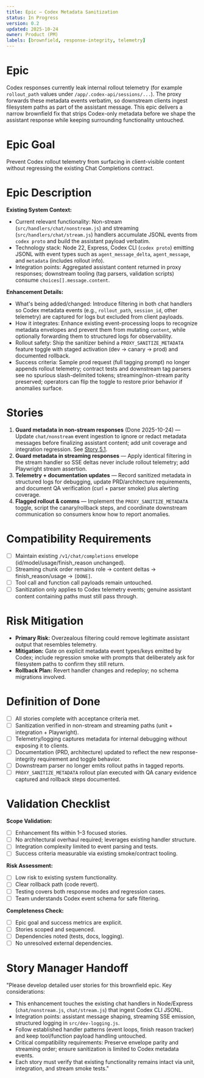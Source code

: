 ```yaml
---
title: Epic — Codex Metadata Sanitization
status: In Progress
version: 0.2
updated: 2025-10-24
owner: Product (PM)
labels: [brownfield, response-integrity, telemetry]
---
```


# Epic

Codex responses currently leak internal rollout telemetry (for example `rollout_path` values under `/app/.codex-api/sessions/...`). The proxy forwards these metadata events verbatim, so downstream clients ingest filesystem paths as part of the assistant message. This epic delivers a narrow brownfield fix that strips Codex-only metadata before we shape the assistant response while keeping surrounding functionality untouched.

# Epic Goal

Prevent Codex rollout telemetry from surfacing in client-visible content without regressing the existing Chat Completions contract.

# Epic Description

**Existing System Context:**

- Current relevant functionality: Non-stream (`src/handlers/chat/nonstream.js`) and streaming (`src/handlers/chat/stream.js`) handlers accumulate JSONL events from `codex proto` and build the assistant payload verbatim.
- Technology stack: Node 22, Express, Codex CLI (`codex proto`) emitting JSONL with event types such as `agent_message_delta`, `agent_message`, and `metadata` (includes rollout info).
- Integration points: Aggregated assistant content returned in proxy responses; downstream tooling (tag parsers, validation scripts) consume `choices[].message.content`.

**Enhancement Details:**

- What's being added/changed: Introduce filtering in both chat handlers so Codex metadata events (e.g., `rollout_path`, `session_id`, other telemetry) are captured for logs but excluded from client payloads.
- How it integrates: Enhance existing event-processing loops to recognize metadata envelopes and prevent them from mutating `content`, while optionally forwarding them to structured logs for observability.
- Rollout safety: Ship the sanitizer behind a `PROXY_SANITIZE_METADATA` feature toggle with staged activation (dev → canary → prod) and documented rollback.
- Success criteria: Sample prod request (full tagging prompt) no longer appends rollout telemetry; contract tests and downstream tag parsers see no spurious slash-delimited tokens; streaming/non-stream parity preserved; operators can flip the toggle to restore prior behavior if anomalies surface.

# Stories

1. **Guard metadata in non-stream responses** (Done 2025-10-24) — Update `chat/nonstream` event ingestion to ignore or redact metadata messages before finalizing assistant content; add unit coverage and integration regression. See [Story 5.1](./5.1.nonstream-metadata-sanitizer.md).
2. **Guard metadata in streaming responses** — Apply identical filtering in the stream handler so SSE deltas never include rollout telemetry; add Playwright stream assertion.
3. **Telemetry + documentation updates** — Record sanitized metadata in structured logs for debugging, update PRD/architecture requirements, and document QA verification (curl + parser smoke) plus alerting coverage.
4. **Flagged rollout & comms** — Implement the `PROXY_SANITIZE_METADATA` toggle, script the canary/rollback steps, and coordinate downstream communication so consumers know how to report anomalies.

# Compatibility Requirements

- [ ] Maintain existing `/v1/chat/completions` envelope (id/model/usage/finish_reason unchanged).
- [ ] Streaming chunk order remains role → content deltas → finish_reason/usage → `[DONE]`.
- [ ] Tool call and function call payloads remain untouched.
- [ ] Sanitization only applies to Codex telemetry events; genuine assistant content containing paths must still pass through.

# Risk Mitigation

- **Primary Risk:** Overzealous filtering could remove legitimate assistant output that resembles telemetry.
- **Mitigation:** Gate on explicit metadata event types/keys emitted by Codex; include regression smoke with prompts that deliberately ask for filesystem paths to confirm they still return.
- **Rollback Plan:** Revert handler changes and redeploy; no schema migrations involved.

# Definition of Done

- [ ] All stories complete with acceptance criteria met.
- [ ] Sanitization verified in non-stream and streaming paths (unit + integration + Playwright).
- [ ] Telemetry/logging captures metadata for internal debugging without exposing it to clients.
- [ ] Documentation (PRD, architecture) updated to reflect the new response-integrity requirement and toggle behavior.
- [ ] Downstream parser no longer emits rollout paths in tagged reports.
- [ ] `PROXY_SANITIZE_METADATA` rollout plan executed with QA canary evidence captured and rollback steps documented.

# Validation Checklist

**Scope Validation:**

- [ ] Enhancement fits within 1–3 focused stories.
- [ ] No architectural overhaul required; leverages existing handler structure.
- [ ] Integration complexity limited to event parsing and tests.
- [ ] Success criteria measurable via existing smoke/contract tooling.

**Risk Assessment:**

- [ ] Low risk to existing system functionality.
- [ ] Clear rollback path (code revert).
- [ ] Testing covers both response modes and regression cases.
- [ ] Team understands Codex event schema for safe filtering.

**Completeness Check:**

- [ ] Epic goal and success metrics are explicit.
- [ ] Stories scoped and sequenced.
- [ ] Dependencies noted (tests, docs, logging).
- [ ] No unresolved external dependencies.

# Story Manager Handoff

"Please develop detailed user stories for this brownfield epic. Key considerations:

- This enhancement touches the existing chat handlers in Node/Express (`chat/nonstream.js`, `chat/stream.js`) that ingest Codex CLI JSONL.
- Integration points: assistant message shaping, streaming SSE emission, structured logging in `src/dev-logging.js`.
- Follow established handler patterns (event loops, finish reason tracker) and keep tool/function payload handling untouched.
- Critical compatibility requirements: Preserve envelope parity and streaming order; ensure sanitization is limited to Codex metadata events.
- Each story must verify that existing functionality remains intact via unit, integration, and stream smoke tests."
